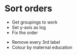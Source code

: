 # Sort orders
+ Get groupings to work
+ Set y-axis as log
+ Fix the order
- Remove every 3rd label
- Colour by maternal education

<!-- {BearID:14F23255-CC05-42B2-A4BB-08BA9F222BF1-33474-00003E1B88FAB6A6} -->
